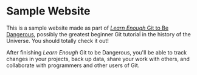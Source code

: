 # Sample Website

This is a sample website made as part of [*Learn Enough* Git to Be Dangerous](http://learnenough.com/git-tutorial), possibly the greatest beginner Git tutorial in the history of the Universe. You should totally check it out!

After finishing *Learn Enough* Git to be Dangerous, you'll be able to track changes in your projects, back up data, share your work with others, and collaborate with programmers and other users of Git.